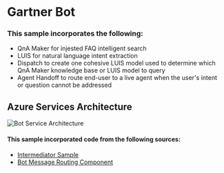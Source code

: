 # Gartner Bot

### This sample incorporates the following:
- QnA Maker for injested FAQ intelligent search
- LUIS for natural language intent extraction
- Dispatch to create one cohesive LUIS model used to determine which QnA Maker knowledge base or LUIS model to query
- Agent Handoff to route end-user to a live agent when the user's intent or question cannot be addressed

## Azure Services Architecture
![Bot Service Architecture](https://github.com/rob-derosa/GartnerBot/blob/master/assets/bot_architecture.png?raw=true)
 

#### This sample incorporated code from the following sources:
- [Intermediator Sample](https://github.com/tompaana/intermediator-bot-sample)
- [Bot Message Routing Component](https://github.com/tompaana/bot-message-routing)
